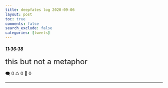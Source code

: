 ```yaml
---
title: deepfates log 2020-09-06
layout: post
toc: true
comments: false
search_exclude: false
categories: [tweets]
---
```



#### <a href = "https://twitter.com/deepfates/status/1302662003585101824">*11:36:38*</a>

<font size="5">this but not a metaphor</font>



🗨️ 0 ♺ 0 🤍  0   

---
    
            


